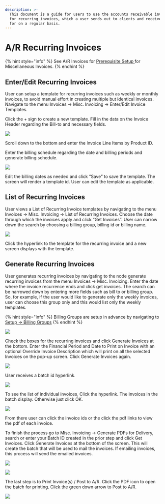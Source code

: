 ```yaml
---
description: >-
  This document is a guide for users to use the accounts receivable invoicing
  for recurring invoices, which a user sends out to clients and receives payment
  for on a regular basis.
---
```


# A/R Recurring Invoices

{% hint style="info" %}
See A/R Invoices for [Prerequisite Setup ](../#pre-requisite-setup)for Miscellaneous Invoices.
{% endhint %}

## Enter/Edit Recurring Invoices <a href="#_toc65155657" id="_toc65155657"></a>

User can setup a template for recurring invoices such as weekly or monthly invoices, to avoid manual effort in creating multiple but identical invoices. Navigate to the menu Invoices -> Misc. Invoicing -> Enter/Edit Invoice Templates.

Click the + sign to create a new template. Fill in the data on the Invoice Header regarding the Bill-to and necessary fields.

![](<../../../../.gitbook/assets/6 (6)>)

Scroll down to the bottom and enter the Invoice Line Items by Product ID.

Enter the billing schedule regarding the date and billing periods and generate billing schedule.

![](<../../../../.gitbook/assets/7 (1)>)

Edit the billing dates as needed and click “Save” to save the template. The screen will render a template id. User can edit the template as applicable.

## List of Recurring Invoices <a href="#_toc425152499" id="_toc425152499"></a>

User views a List of Recurring Invoice templates by navigating to the menu Invoices -> Misc. Invoicing -> List of Recurring Invoices. Choose the date through which the invoices apply and click “Get Invoices”. User can narrow down the search by choosing a billing group, billing id or billing name.

![](<../../../../.gitbook/assets/8 (4)>)

Click the hyperlink to the template for the recurring invoice and a new screen displays with the template.

## Generate Recurring Invoices <a href="#_toc425152500" id="_toc425152500"></a>

User generates recurring invoices by navigating to the node generate recurring invoices from the menu Invoices -> Misc. Invoicing. Enter the date where the invoice recurrence ends and click get invoices. The search can be narrowed down by entering more fields such as bill to or billing group. So, for example, if the user would like to generate only the weekly invoices, user can choose this group only and this would list only the weekly templates.

{% hint style="info" %}
Billing Groups are setup in advance by navigating to [Setup -> Billing Groups](../../setup-a-r-system-setup/other-a-r-setup-menu-items.md#billing-groups)
{% endhint %}

![](<../../../../.gitbook/assets/9 (8)>)

Check the boxes for the recurring invoices and click Generate Invoices at the bottom. Enter the Financial Period and Date to Print on Invoice with an optional Override Invoice Description which will print on all the selected Invoices on the pop-up screen. Click Generate Invoices again.

![](<../../../../.gitbook/assets/10 (7)>)

User receives a batch id hyperlink.

![](<../../../../.gitbook/assets/11 (1)>)

To see the list of individual invoices, Click the hyperlink. The invoices in the batch display. Otherwise just click OK.

![](<../../../../.gitbook/assets/12 (6)>)

From there user can click the invoice ids or the click the pdf links to view the pdf of each invoice.

To finish the process go to Misc. Invoicing -> Generate PDFs for Delivery, search or enter your Batch ID created in the prior step and click Get Invoices. Click Generate Invoices at the bottom of the screen. This will create the batch that will be used to mail the invoices. If emailing invoices, this process will send the emailed invoices.

![](../../../../.gitbook/assets/13)

![](<../../../../.gitbook/assets/14 (5)>)

The last step is to Print Invoice(s) / Post to A/R. Click the PDF icon to open the batch for printing. Click the green down arrow to Post to A/R.

![](<../../../../.gitbook/assets/15 (2)>)
